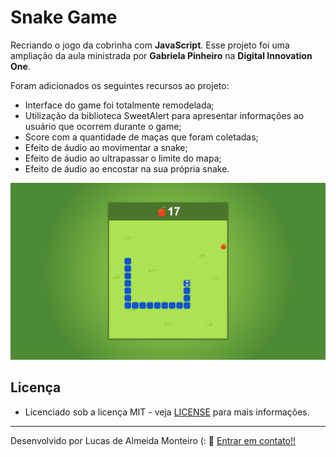 # Snake Game

Recriando o jogo da cobrinha com **JavaScript**. Esse projeto foi uma ampliação da aula ministrada por **Gabriela Pinheiro** na **Digital Innovation One**.

Foram adicionados os seguintes recursos ao projeto: 
- Interface do game foi totalmente remodelada;
- Utilização da biblioteca SweetAlert para apresentar informações ao usuário que ocorrem durante o game; 
- Score com a quantidade de maças que foram coletadas;
- Efeito de áudio ao movimentar a snake;
- Efeito de áudio ao ultrapassar o limite do mapa;
- Efeito de áudio ao encostar na sua própria snake.

![Alt text](https://github.com/lucasdealmeidadev/snakegame/blob/master/snakegame.png?raw=true "Snake Game")

## Licença

* Licenciado sob a licença MIT - veja [LICENSE](https://github.com/lucasdealmeidadev/snakegame/blob/main/LICENSE) para mais informações.

----------

Desenvolvido por Lucas de Almeida Monteiro (:  👋  [ Entrar em contato!!](https://www.linkedin.com/in/lucas-almeida-145a4513a)